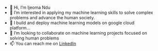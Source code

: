 - 👋 Hi, I’m Ijeoma Ndu
- 👀 I’m interested in applying my machine learning skills to solve complex problems and advance the human society.
- 🌱 I build and deploy machine learning models on google cloud platform...
- 💞️ I’m looking to collaborate on machine learning projects focused on solving human problems
- 📫 You can reach me on [LinkedIn](https://www.linkedin.com/in/ijeoma-ndu/)

<!---
ijeendu/ijeendu is a ✨ special ✨ repository because its `README.md` (this file) appears on your GitHub profile.
You can click the Preview link to take a look at your changes.
--->
